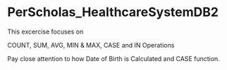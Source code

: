 # PerScholas_HealthcareSystemDB2

This excercise focuses on 

COUNT, SUM, AVG, MIN & MAX, CASE and IN Operations


Pay close attention 
  to how Date of Birth is Calculated 
  and 
  CASE function. 
